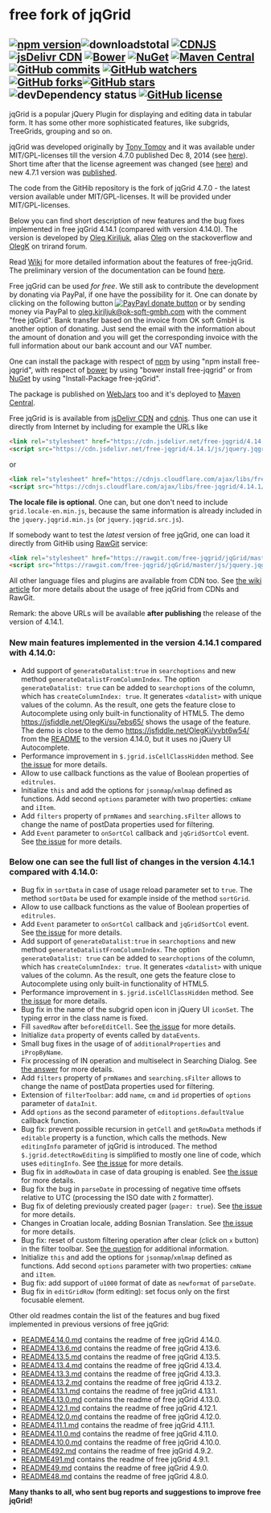 # free fork of jqGrid
[![npm version](https://img.shields.io/npm/v/free-jqgrid.svg?style=flat)](https://www.npmjs.com/package/free-jqgrid)![downloadstotal](https://img.shields.io/npm/dt/free-jqgrid.svg?style=flat-square)&nbsp;[![CDNJS](https://img.shields.io/cdnjs/v/free-jqgrid.svg)](https://cdnjs.com/libraries/free-jqgrid/)&nbsp;[![jsDelivr CDN](https://img.shields.io/badge/jsDelivr%20CDN-v4.14.1-blue.svg)](https://www.jsdelivr.com/projects/free-jqgrid)&nbsp;[![Bower](https://img.shields.io/bower/v/free-jqgrid.svg?style=flat-square)](http://bower.io/search/?q=free-jqgrid)&nbsp;[![NuGet](https://img.shields.io/nuget/v/free-jqgrid.svg?style=flat-square)](https://www.nuget.org/packages/free-jqGrid/)&nbsp;[![Maven Central](https://img.shields.io/maven-central/v/org.webjars.npm/free-jqgrid.svg?style=flat-square)](http://search.maven.org/#search%7Cga%7C1%7Cfree-jqgrid)<br>[![GitHub commits](https://img.shields.io/github/commits-since/free-jqgrid/jqgrid/v4.7.0.svg)](https://github.com/free-jqgrid/jqGrid/compare/v4.7.0...master)&nbsp;[![GitHub watchers](https://img.shields.io/github/watchers/free-jqgrid/jqGrid.svg)](https://github.com/free-jqgrid/jqGrid/watchers)[![GitHub forks](https://img.shields.io/github/forks/free-jqgrid/jqGrid.svg)](https://github.com/free-jqgrid/jqGrid/network)[![GitHub stars](https://img.shields.io/github/stars/free-jqgrid/jqGrid.svg)](https://github.com/free-jqgrid/jqGrid/stargazers)&nbsp;![devDependency status](https://david-dm.org/free-jqgrid/jqgrid/dev-status.svg)&nbsp;[![GitHub license](https://img.shields.io/badge/license-MIT%20or%20GNU%20GPLv2-blue.svg)](https://github.com/free-jqgrid/jqGrid/blob/master/LICENSE.md)
---
jqGrid is a popular jQuery Plugin for displaying and editing data in tabular form. It has some other more sophisticated features, like subgrids, TreeGrids, grouping and so on.

jqGrid was developed originally by [Tony Tomov](https://github.com/tonytomov) and it was available under MIT/GPL-licenses till the version 4.7.0 published Dec 8, 2014 (see [here](https://github.com/tonytomov/jqGrid/tree/v4.7.0)). Short time after that the license agreement was changed (see <a href="https://github.com/tonytomov/jqGrid/commit/1b2cb55c93ee8b279f15a3faf5a2f82a98da3b4c">here</a>) and new 4.7.1 version was <a href="https://github.com/tonytomov/jqGrid/tree/v4.7.1">published</a>.

The code from the GitHib repository is the fork of jqGrid 4.7.0 - the latest version available under MIT/GPL-licenses. It will be provided under MIT/GPL-licenses.

Below you can find short description of new features and the bug fixes implemented in free jqGrid 4.14.1 (compared with version 4.14.0). The version is developed by [Oleg Kiriljuk](https://github.com/OlegKi), alias [Oleg](https://stackoverflow.com/users/315935/oleg) on the stackoverflow and [OlegK](http://www.trirand.com/blog/?page_id=393) on trirand forum.

Read [Wiki](https://github.com/free-jqgrid/jqGrid/wiki) for more detailed information about the features of free-jqGrid. The preliminary version of the documentation can be found [here](https://free-jqgrid.github.io/).

Free jqGrid can be used *for free*. We still ask to contribute the development by donating via PayPal, if one have the possibility for it. One can donate by clicking on the following button [![PayPayl donate button](https://www.paypalobjects.com/webstatic/en_US/btn/btn_donate_pp_142x27.png)](https://www.paypal.com/cgi-bin/webscr?cmd=_s-xclick&hosted_button_id=JGTCBLQM2BYHG "Donate once-off to free jqGrid project using PayPal") or by sending money via PayPal to oleg.kiriljuk@ok-soft-gmbh.com with the comment "free jqGrid". Bank transfer based on the invoice from OK soft GmbH is another option of donating. Just send the email with the information about the amount of donation and you will get the corresponding invoice with the full information about our bank account and our VAT number.

One can install the package with respect of [npm](https://www.npmjs.com/package/free-jqgrid) by using "npm install free-jqgrid", with respect of [bower](https://bower.io/search/?q=free-jqgrid) by using "bower install free-jqgrid" or from [NuGet](https://www.nuget.org/packages/free-jqGrid) by using "Install-Package free-jqGrid".

The package is published on [WebJars](http://www.webjars.org/) too and it's deployed to [Maven Central](https://search.maven.org/#search%7Cga%7C1%7Cfree-jqgrid).

Free jqGrid is is available from [jsDelivr CDN](https://www.jsdelivr.com/projects/free-jqgrid) and [cdnjs](https://cdnjs.com/libraries/free-jqgrid). Thus one can use it directly from Internet by including for example the URLs like
```html
<link rel="stylesheet" href="https://cdn.jsdelivr.net/free-jqgrid/4.14.1/css/ui.jqgrid.min.css">
<script src="https://cdn.jsdelivr.net/free-jqgrid/4.14.1/js/jquery.jqgrid.min.js"></script>
```
or
```html
<link rel="stylesheet" href="https://cdnjs.cloudflare.com/ajax/libs/free-jqgrid/4.14.1/css/ui.jqgrid.min.css">
<script src="https://cdnjs.cloudflare.com/ajax/libs/free-jqgrid/4.14.1/jquery.jqgrid.min.js"></script>
```
**The locale file is optional**. One can, but one don't need to include `grid.locale-en.min.js`, because the same information is already included in the `jquery.jqgrid.min.js` (or `jquery.jqgrid.src.js`).

If somebody want to test the *latest* version of free jqGrid, one can load it directly from GitHib using [RawGit](https://rawgit.com/) service:
```html
<link rel="stylesheet" href="https://rawgit.com/free-jqgrid/jqGrid/master/css/ui.jqgrid.css">
<script src="https://rawgit.com/free-jqgrid/jqGrid/master/js/jquery.jqgrid.src.js"></script>
```
All other language files and plugins are available from CDN too. See [the wiki article](https://github.com/free-jqgrid/jqGrid/wiki/Access-free-jqGrid-from-different-CDNs) for more details about the usage of free jqGrid from CDNs and RawGit.

Remark: the above URLs will be available **after publishing** the release of the version of 4.14.1.

### New main features implemented in the version 4.14.1 compared with 4.14.0:

* Add support of `generateDatalist:true` in `searchoptions` and new method `generateDatalistFromColumnIndex`. The option `generateDatalist: true` can be added to `searchoptions` of the column, which has `createColumnIndex: true`. It generates `<datalist>` with unique values of the column. As the result, one gets the feature close to Autocomplete using only built-in functionality of HTML5. The demo https://jsfiddle.net/OlegKi/su7ebs65/ shows the usage of the feature. The demo is close to the demo https://jsfiddle.net/OlegKi/yvbt6w54/ from the [README](https://github.com/free-jqgrid/jqGrid/blob/master/README4.14.0.md) to the version 4.14.0, but it uses no jQuery UI Autocomplete.
* Performance improvement in `$.jgrid.isCellClassHidden` method. See [the issue](https://github.com/free-jqgrid/jqGrid/issues/330) for more details.
* Allow to use callback functions as the value of Boolean properties of `editrules`.
* Initialize `this` and add the options for `jsonmap`/`xmlmap` defined as functions. Add second `options` parameter with two properties: `cmName` and `iItem`.
* Add `filters` property of `prmNames` and `searching.sFilter` allows to change the name of postData properties used for filtering.
* Add `Event` parameter to `onSortCol` callback and `jqGridSortCol` event. See [the issue](https://github.com/free-jqgrid/jqGrid/issues/336) for more details.

### Below one can see the full list of changes in the version 4.14.1 compared with 4.14.0:

* Bug fix in `sortData` in case of usage reload parameter set to `true`. The method `sortData` be used for example inside of the method `sortGrid`.
* Allow to use callback functions as the value of Boolean properties of `editrules`.
* Add `Event` parameter to `onSortCol` callback and `jqGridSortCol` event. See [the issue](https://github.com/free-jqgrid/jqGrid/issues/336) for more details.
* Add support of `generateDatalist:true` in `searchoptions` and new method `generateDatalistFromColumnIndex`. The option `generateDatalist: true` can be added to `searchoptions` of the column, which has `createColumnIndex: true`. It generates `<datalist>` with unique values of the column. As the result, one gets the feature close to Autocomplete using only built-in functionality of HTML5.
* Performance improvement in `$.jgrid.isCellClassHidden` method. See [the issue](https://github.com/free-jqgrid/jqGrid/issues/330) for more details.
* Bug fix in the name of the subgrid open icon in jQuery UI `iconSet`. The typing error in the class name is fixed.
* Fill `savedRow` after `beforeEditCell`. See [the issue](https://github.com/free-jqgrid/jqGrid/issues/328) for more details.
* Initialize `data` property of events called by `dataEvents`.
* Small bug fixes in the usage of of `additionalProperties` and `iPropByName`.
* Fix processing of IN operation and multiselect in Searching Dialog. See [the answer](https://stackoverflow.com/a/43681749/315935) for more details.
* Add `filters` property of `prmNames` and `searching.sFilter` allows to change the name of postData properties used for filtering.
* Extension of `filterToolbar`: add `name`, `cm` and `id` properties of `options` parameter of `dataInit`.
* Add `options` as the second parameter of `editoptions.defaultValue` callback function.
* Bug fix: prevent possible recursion in `getCell` and `getRowData` methods if `editable` property is a function, which calls the methods. New `editingInfo` parameter of jqGrid is introduced. The method `$.jgrid.detectRowEditing` is simplified to mostly one line of code, which uses `editingInfo`. See [the issue](https://github.com/free-jqgrid/jqGrid/issues/315) for more details.
* Bug fix in `addRowData` in case of data grouping is enabled. See [the issue](https://github.com/free-jqgrid/jqGrid/issues/319) for more details.
* Bug fix the bug in `parseDate` in processing of negative time offsets relative to UTC (processing the ISO date with `Z` formatter).
* Bug fix of deleting previously created pager (`pager: true`). See [the issue](https://github.com/free-jqgrid/jqGrid/issues/308) for more details.
* Changes in Croatian locale, adding Bosnian Translation. See [the issue](https://github.com/free-jqgrid/jqGrid/issues/306) for more details.
* Bug fix: reset of custom filtering operation after clear (click on `x` button) in the filter toolbar. See [the question](http://stackoverflow.com/q/42908639/315935) for additional information.
* Initialize `this` and add the options for `jsonmap`/`xmlmap` defined as functions. Add second `options` parameter with two properties: `cmName` and `iItem`.
* Bug fix: add support of `u1000` format of date as `newformat` of `parseDate`.
* Bug fix in `editGridRow` (form editing): set focus only on the first focusable element.

Other old readmes contain the list of the features and bug fixed implemented in previous versions of free jqGrid:

* [README4.14.0.md](https://github.com/free-jqgrid/jqGrid/blob/master/README4.14.0.md) contains the readme of free jqGrid 4.14.0.
* [README4.13.6.md](https://github.com/free-jqgrid/jqGrid/blob/master/README4.13.6.md) contains the readme of free jqGrid 4.13.6.
* [README4.13.5.md](https://github.com/free-jqgrid/jqGrid/blob/master/README4.13.5.md) contains the readme of free jqGrid 4.13.5.
* [README4.13.4.md](https://github.com/free-jqgrid/jqGrid/blob/master/README4.13.4.md) contains the readme of free jqGrid 4.13.4.
* [README4.13.3.md](https://github.com/free-jqgrid/jqGrid/blob/master/README4.13.3.md) contains the readme of free jqGrid 4.13.3.
* [README4.13.2.md](https://github.com/free-jqgrid/jqGrid/blob/master/README4.13.2.md) contains the readme of free jqGrid 4.13.2.
* [README4.13.1.md](https://github.com/free-jqgrid/jqGrid/blob/master/README4.13.1.md) contains the readme of free jqGrid 4.13.1.
* [README4.13.0.md](https://github.com/free-jqgrid/jqGrid/blob/master/README4.13.0.md) contains the readme of free jqGrid 4.13.0.
* [README4.12.1.md](https://github.com/free-jqgrid/jqGrid/blob/master/README4.12.1.md) contains the readme of free jqGrid 4.12.1.
* [README4.12.0.md](https://github.com/free-jqgrid/jqGrid/blob/master/README4.12.0.md) contains the readme of free jqGrid 4.12.0.
* [README4.11.1.md](https://github.com/free-jqgrid/jqGrid/blob/master/README4.11.1.md) contains the readme of free jqGrid 4.11.1.
* [README4.11.0.md](https://github.com/free-jqgrid/jqGrid/blob/master/README4.11.0.md) contains the readme of free jqGrid 4.11.0.
* [README4.10.0.md](https://github.com/free-jqgrid/jqGrid/blob/master/README4.10.0.md) contains the readme of free jqGrid 4.10.0.
* [README492.md](https://github.com/free-jqgrid/jqGrid/blob/master/README492.md) contains the readme of free jqGrid 4.9.2.
* [README491.md](https://github.com/free-jqgrid/jqGrid/blob/master/README491.md) contains the readme of free jqGrid 4.9.1.
* [README49.md](https://github.com/free-jqgrid/jqGrid/blob/master/README49.md) contains the readme of free jqGrid 4.9.0.
* [README48.md](https://github.com/free-jqgrid/jqGrid/blob/master/README48.md) contains the readme of free jqGrid 4.8.0.

**Many thanks to all, who sent bug reports and suggestions to improve free jqGrid!**
